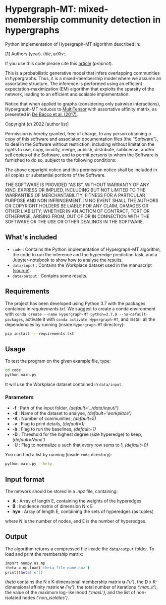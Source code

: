 # Hypergraph-MT: mixed-membership community detection in hypergraphs

Python implementation of Hypergraph-MT algorithm described in:

[1] Authors (year). _title_, arXiv:.

If you use this code please cite this [article](website) (_preprint_).     

This is a probabilistic generative model that infers overlapping communities in hypergraphs. Thus, it is a mixed-membership model where we assume an assortative structure. The  inference is performed using an efficient expectation-maximization (EM) algorithm that exploits the sparsity of the network, leading to an efficient and scalable implementation.

Notice that when applied to graphs (considering only pairwise interactions), Hypergraph-MT reduces to [MultiTensor](https://github.com/cdebacco/MultiTensor) with assortative affinity matrix, as presented in [De Bacco et al. (2017)](https://journals.aps.org/pre/abstract/10.1103/PhysRevE.95.042317). 

Copyright (c) 2022 [author list]

Permission is hereby granted, free of charge, to any person obtaining a copy of this software and associated documentation files (the "Software"), to deal in the Software without restriction, including without limitation the rights to use, copy, modify, merge, publish, distribute, sublicense, and/or sell copies of the Software, and to permit persons to whom the Software is furnished to do so, subject to the following conditions:

The above copyright notice and this permission notice shall be included in all copies or substantial portions of the Software.

THE SOFTWARE IS PROVIDED "AS IS", WITHOUT WARRANTY OF ANY KIND, EXPRESS OR IMPLIED, INCLUDING BUT NOT LIMITED TO THE WARRANTIES OF MERCHANTABILITY, FITNESS FOR A PARTICULAR PURPOSE AND NON INFRINGEMENT. IN NO EVENT SHALL THE AUTHORS OR COPYRIGHT HOLDERS BE LIABLE FOR ANY CLAIM, DAMAGES OR OTHER LIABILITY, WHETHER IN AN ACTION OF CONTRACT, TORT OR OTHERWISE, ARISING FROM, OUT OF OR IN CONNECTION WITH THE SOFTWARE OR THE USE OR OTHER DEALINGS IN THE SOFTWARE.

## What's included
- `code` : Contains the Python implementation of Hypergraph-MT algorithm, the code to run the inference and the hyperedge prediction task, and a Jupyter-notebook to show how to analyse the results.
- `data/input` : Contains the Workplace dataset used in the manuscript ([source](http://www.sociopatterns.org/datasets/contacts-in-a-workplace/)). 
- `data/output` : Contains some results.

## Requirements
The project has been developed using Python 3.7 with the packages contained in *requirements.txt*. We suggest to create a conda environment with
`conda create --name Hypergraph-MT python=3.7.9 --no-default-packages`, activate it with `conda activate Hypergraph-MT`, and install all the dependencies by running (inside `Hypergraph-MT` directory):

```bash
pip install -r requirements.txt
```

## Usage
To test the program on the given example file, type:  

```bash
cd code
python main.py
```

It will use the Workplace dataset contained in `data/input`. 

### Parameters
- **-f** : Path of the input folder, *(default='../data/input/')*
- **-d** : Name of the dataset to analyse, *(default='workplace')*
- **-K** : Number of communities, *(default=5)*
- **-v** : Flag to print details, *(default=1)*
- **-b** : Flag to run the baselines, *(default=1)*
- **-D** : Threshold for the highest degree (size hyperedge) to keep, *(default=None')*
- **-U** : Flag to normalize u such that every row sums to 1, *(default=0)*

You can find a list by running (inside `code` directory): 

```bash
python main.py --help
```

## Input format
The network should be stored in a *.npz* file, containing:

- **A** : Array of length E, containing the weights of the hyperedges
- **B** : Incidence matrix of dimension N x E
- **hye** : Array of length E, containing the sets of hyperedges (as tuples)

where N is the number of nodes, and E is the number of hyperedges.

## Output
The algorithm returns a compressed file inside the `data/output` folder. To load and print the membership matrix:

```bash
import numpy as np 
theta = np.load('theta_file_name.npz')
print(theta['u'])
```

_theta_ contains the N x K-dimensional membership matrix **u** *('u')*, the D x K-dimensional affinity matrix **w** *('w')*, the total number of iterations *('max_it')*, the value of the maximum log-likelihood *('maxL')*, and the list of non-isolated nodes *('non_isolates')*.  
